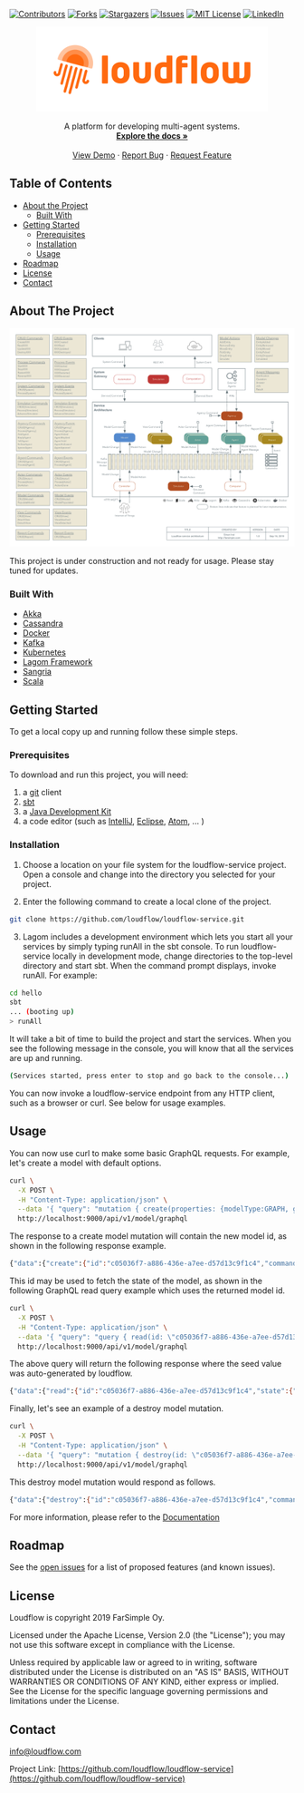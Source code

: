 [![Contributors][contributors-shield]][contributors-url]
[![Forks][forks-shield]][forks-url]
[![Stargazers][stars-shield]][stars-url]
[![Issues][issues-shield]][issues-url]
[![MIT License][license-shield]][license-url]
[![LinkedIn][linkedin-shield]][linkedin-url]

<!-- PROJECT LOGO -->
<p align="center">
    <a href="https://loudflow.github.io/">
        <img src="images/logo.png" alt="Logo" height="150">
    </a>
    <p align="center">
        A platform for developing multi-agent systems.
        <br />
        <a href="https://github.com/loudflow/loudflow-service/wiki"><strong>Explore the docs »</strong></a>
        <br />
        <br />
        <a href="https://loudflow.github.io/">View Demo</a>
        ·
        <a href="https://github.com/loudflow/loudflow-service/issues">Report Bug</a>
        ·
        <a href="https://github.com/loudflow/loudflow-service/issues">Request Feature</a>
    </p>
</p>

<!-- TABLE OF CONTENTS -->
## Table of Contents

* [About the Project](#about-the-project)
  * [Built With](#built-with)
* [Getting Started](#getting-started)
  * [Prerequisites](#prerequisites)
  * [Installation](#installation)
  * [Usage](#usage)
* [Roadmap](#roadmap)
* [License](#license)
* [Contact](#contact)

<!-- ABOUT THE PROJECT -->
## About The Project

[![Architecture][architecture]](https://loudflow.github.io/)

This project is under construction and not ready for usage. Please stay tuned for updates. 

### Built With

* [Akka](https://akka.io/)
* [Cassandra](http://cassandra.apache.org/)
* [Docker](https://www.docker.com/)
* [Kafka](https://kafka.apache.org/)
* [Kubernetes](https://kubernetes.io/)
* [Lagom Framework](https://www.lagomframework.com/)
* [Sangria](https://sangria-graphql.org/)
* [Scala](https://www.scala-lang.org/)

<!-- GETTING STARTED -->
## Getting Started

To get a local copy up and running follow these simple steps.

### Prerequisites

To download and run this project, you will need:

1. a [git](https://git-scm.com/downloads) client
2. [sbt](http://www.scala-sbt.org/download.html)
3. a [Java Development Kit](http://www.oracle.com/technetwork/java/javase/downloads/index.html)
4. a code editor (such as [IntelliJ](https://www.jetbrains.com/idea/), [Eclipse](https://www.eclipse.org/downloads/), [Atom](https://atom.io/), ... )

### Installation

1. Choose a location on your file system for the loudflow-service project. Open a console and change into the directory you selected for your project.

2. Enter the following command to create a local clone of the project.

```sh
git clone https://github.com/loudflow/loudflow-service.git
``` 

3. Lagom includes a development environment which lets you start all your services by simply typing runAll in the sbt console. To run loudflow-service locally in development mode, change directories to the top-level directory and start sbt. When the command prompt displays, invoke runAll. For example:

```sh
cd hello
sbt
... (booting up)
> runAll
```

It will take a bit of time to build the project and start the services. When  you see the following message in the console, you will know that all the services are up and running.

```sh
(Services started, press enter to stop and go back to the console...)
```

You can now invoke a loudflow-service endpoint from any HTTP client, such as a browser or curl. See below for usage examples.

<!-- USAGE EXAMPLES -->
## Usage

You can now use curl to make some basic GraphQL requests. For example, let's create a model with default options.

```sh
curl \
  -X POST \
  -H "Content-Type: application/json" \
  --data '{ "query": "mutation { create(properties: {modelType:GRAPH, graph:{grid:{rows:10,cols:10}}}) {id command} }" }' \
  http://localhost:9000/api/v1/model/graphql
```

The response to a create model mutation will contain the new model id, as shown in the following response example.

```sh
{"data":{"create":{"id":"c05036f7-a886-436e-a7ee-d57d13c9f1c4","command":"CreateModel"}}}
```

This id may be used to fetch the state of the model, as shown in the following GraphQL read query example which uses the returned model id.

```sh
curl \
  -X POST \
  -H "Content-Type: application/json" \
  --data '{ "query": "query { read(id: \"c05036f7-a886-436e-a7ee-d57d13c9f1c4\") {id state{id seed}} }" }' \
  http://localhost:9000/api/v1/model/graphql
```

The above query will return the following response where the seed value was auto-generated by loudflow.

```sh
{"data":{"read":{"id":"c05036f7-a886-436e-a7ee-d57d13c9f1c4","state":{"id":"c05036f7-a886-436e-a7ee-d57d13c9f1c4","seed":8006573802609751733}}}}
```

Finally, let's see an example of a destroy model mutation.

```sh
curl \
  -X POST \
  -H "Content-Type: application/json" \
  --data '{ "query": "mutation { destroy(id: \"c05036f7-a886-436e-a7ee-d57d13c9f1c4\") {id command} }" }' \
  http://localhost:9000/api/v1/model/graphql
```

This destroy model mutation would respond as follows.

```sh
{"data":{"destroy":{"id":"c05036f7-a886-436e-a7ee-d57d13c9f1c4","command":"DestroyModel"}}}
```

For more information, please refer to the [Documentation](https://github.com/loudflow/loudflow-service/wiki)

<!-- ROADMAP -->
## Roadmap

See the [open issues](https://github.com/loudflow/loudflow-service/issues) for a list of proposed features (and known issues).

<!-- LICENSE -->
## License

Loudflow is copyright 2019 FarSimple Oy.

Licensed under the Apache License, Version 2.0 (the "License"); you may not use this software except in compliance with the License.

Unless required by applicable law or agreed to in writing, software distributed under the License is distributed on an "AS IS" BASIS, WITHOUT WARRANTIES OR CONDITIONS OF ANY KIND, either express or implied. See the License for the specific language governing permissions and limitations under the License.

<!-- CONTACT -->
## Contact

info@loudflow.com

Project Link: [https://github.com/loudflow/loudflow-service](https://github.com/loudflow/loudflow-service)

<!-- MARKDOWN LINKS & IMAGES -->
<!-- https://www.markdownguide.org/basic-syntax/#reference-style-links -->
[contributors-shield]: https://img.shields.io/github/contributors/loudflow/loudflow-service.svg?style=flat-square
[contributors-url]: https://github.com/loudflow/loudflow-service/graphs/contributors
[forks-shield]: https://img.shields.io/github/forks/loudflow/loudflow-service.svg?style=flat-square
[forks-url]: https://github.com/loudflow/loudflow-service/network/members
[stars-shield]: https://img.shields.io/github/stars/loudflow/loudflow-service.svg?style=flat-square
[stars-url]: https://github.com/loudflow/loudflow-service/stargazers
[issues-shield]: https://img.shields.io/github/issues/loudflow/loudflow-service.svg?style=flat-square
[issues-url]: https://github.com/loudflow/loudflow-service/issues
[license-shield]: https://img.shields.io/github/license/loudflow/loudflow-service.svg?style=flat-square
[license-url]: https://github.com/loudflow/loudflow-service/blob/master/LICENSE.txt
[linkedin-shield]: https://img.shields.io/badge/-LinkedIn-black.svg?style=flat-square&logo=linkedin&colorB=555
[linkedin-url]: https://linkedin.com/company/farsimple
[architecture]: images/architecture.png
